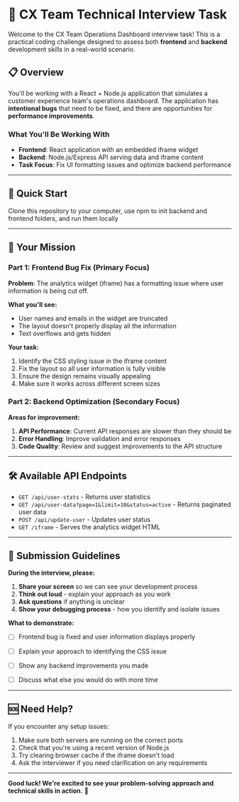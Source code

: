 # 🎯 CX Team Technical Interview Task

Welcome to the CX Team Operations Dashboard interview task! This is a practical coding challenge designed to assess both **frontend** and **backend** development skills in a real-world scenario.

## 📋 Overview

You'll be working with a React + Node.js application that simulates a customer experience team's operations dashboard. The application has **intentional bugs** that need to be fixed, and there are opportunities for **performance improvements**.

### What You'll Be Working With

- **Frontend**: React application with an embedded iframe widget
- **Backend**: Node.js/Express API serving data and iframe content
- **Task Focus**: Fix UI formatting issues and optimize backend performance

---

## 🚀 Quick Start

Clone this repository to your computer, use npm to init backend and frontend folders, and run them locally

---

## 🎯 Your Mission

### **Part 1: Frontend Bug Fix** (Primary Focus)

**Problem**: The analytics widget (iframe) has a formatting issue where user information is being cut off.

**What you'll see:**
- User names and emails in the widget are truncated
- The layout doesn't properly display all the information
- Text overflows and gets hidden

**Your task:**
1. Identify the CSS styling issue in the iframe content
2. Fix the layout so all user information is fully visible
3. Ensure the design remains visually appealing
4. Make sure it works across different screen sizes

### **Part 2: Backend Optimization** (Secondary Focus)

**Areas for improvement:**
1. **API Performance**: Current API responses are slower than they should be
2. **Error Handling**: Improve validation and error responses  
3. **Code Quality**: Review and suggest improvements to the API structure

---

## 🛠️ Available API Endpoints

- `GET /api/user-stats` - Returns user statistics
- `GET /api/user-data?page=1&limit=10&status=active` - Returns paginated user data
- `POST /api/update-user` - Updates user status
- `GET /iframe` - Serves the analytics widget HTML

---

## 📝 Submission Guidelines

**During the interview, please:**

1. **Share your screen** so we can see your development process
2. **Think out loud** - explain your approach as you work
3. **Ask questions** if anything is unclear
4. **Show your debugging process** - how you identify and isolate issues

**What to demonstrate:**
- [ ] Frontend bug is fixed and user information displays properly
- [ ] Explain your approach to identifying the CSS issue
- [ ] Show any backend improvements you made
- [ ] Discuss what else you would do with more time


---

## 🆘 Need Help?

If you encounter any setup issues:
1. Make sure both servers are running on the correct ports
2. Check that you're using a recent version of Node.js
3. Try clearing browser cache if the iframe doesn't load
4. Ask the interviewer if you need clarification on any requirements

---

**Good luck! We're excited to see your problem-solving approach and technical skills in action.** 🚀
